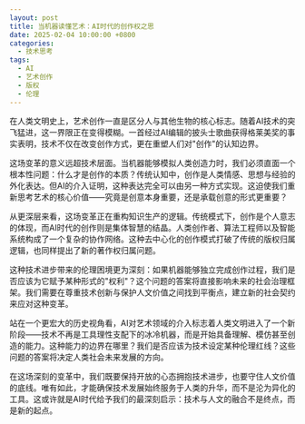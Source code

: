 ```yaml
---
layout: post
title: 当机器读懂艺术：AI时代的创作权之思
date: 2025-02-04 10:00:00 +0800
categories:
  - 技术思考
tags:
  - AI
  - 艺术创作
  - 版权
  - 伦理
---
```


  在人类文明史上，艺术创作一直是区分人与其他生物的核心标志。随着AI技术的突飞猛进，这一界限正在变得模糊。一首经过AI编辑的披头士歌曲获得格莱美奖的事实表明，技术不仅在改变创作方式，更在重塑人们对"创作"的认知边界。

  这场变革的意义远超技术层面。当机器能够模拟人类创造力时，我们必须直面一个根本性问题：什么才是创作的本质？传统认知中，创作是人类情感、思想与经验的外化表达。但AI的介入证明，这种表达完全可以由另一种方式实现。这迫使我们重新思考艺术的核心价值——究竟是创意本身重要，还是承载创意的形式更重要？

  从更深层来看，这场变革正在重构知识生产的逻辑。传统模式下，创作是个人意志的体现，而AI时代的创作则是集体智慧的结晶。人类创作者、算法工程师以及智能系统构成了一个复杂的协作网络。这种去中心化的创作模式打破了传统的版权归属逻辑，也同样提出了新的著作权归属问题。

  这种技术进步带来的伦理困境更为深刻：如果机器能够独立完成创作过程，我们是否应该为它赋予某种形式的"权利"？这个问题的答案将直接影响未来的社会治理框架。我们需要在尊重技术创新与保护人文价值之间找到平衡点，建立新的社会契约来应对这种变革。

  站在一个更宏大的历史视角看，AI对艺术领域的介入标志着人类文明进入了一个新阶段——技术不再是工具理性支配下的冰冷机器，而是开始具备理解、模仿甚至创造的能力。这种能力的边界在哪里？我们是否应该为技术设定某种伦理红线？这些问题的答案将决定人类社会未来发展的方向。

  在这场深刻的变革中，我们既要保持开放的心态拥抱技术进步，也要守住人文价值的底线。唯有如此，才能确保技术发展始终服务于人类的升华，而不是沦为异化的工具。这或许就是AI时代给予我们的最深刻启示：技术与人文的融合不是终点，而是新的起点。
